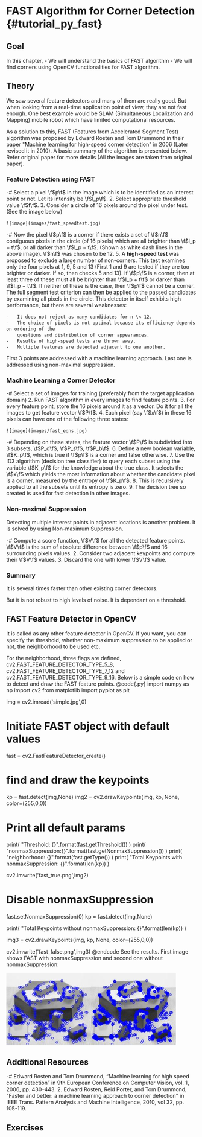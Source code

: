 FAST Algorithm for Corner Detection {#tutorial_py_fast}
===================================

Goal
----

In this chapter,
    -   We will understand the basics of FAST algorithm
    -   We will find corners using OpenCV functionalities for FAST algorithm.

Theory
------

We saw several feature detectors and many of them are really good. But when looking from a real-time
application point of view, they are not fast enough. One best example would be SLAM (Simultaneous
Localization and Mapping) mobile robot which have limited computational resources.

As a solution to this, FAST (Features from Accelerated Segment Test) algorithm was proposed by
Edward Rosten and Tom Drummond in their paper "Machine learning for high-speed corner detection" in
2006 (Later revised it in 2010). A basic summary of the algorithm is presented below. Refer original
paper for more details (All the images are taken from original paper).

### Feature Detection using FAST

-#  Select a pixel \f$p\f$ in the image which is to be identified as an interest point or not. Let its
    intensity be \f$I_p\f$.
2.  Select appropriate threshold value \f$t\f$.
3.  Consider a circle of 16 pixels around the pixel under test. (See the image below)

    ![image](images/fast_speedtest.jpg)

-#  Now the pixel \f$p\f$ is a corner if there exists a set of \f$n\f$ contiguous pixels in the circle (of
    16 pixels) which are all brighter than \f$I_p + t\f$, or all darker than \f$I_p − t\f$. (Shown as white
    dash lines in the above image). \f$n\f$ was chosen to be 12.
5.  A **high-speed test** was proposed to exclude a large number of non-corners. This test examines
    only the four pixels at 1, 9, 5 and 13 (First 1 and 9 are tested if they are too brighter or
    darker. If so, then checks 5 and 13). If \f$p\f$ is a corner, then at least three of these must all
    be brighter than \f$I_p + t\f$ or darker than \f$I_p − t\f$. If neither of these is the case, then \f$p\f$
    cannot be a corner. The full segment test criterion can then be applied to the passed candidates
    by examining all pixels in the circle. This detector in itself exhibits high performance, but
    there are several weaknesses:

    -   It does not reject as many candidates for n \< 12.
    -   The choice of pixels is not optimal because its efficiency depends on ordering of the
        questions and distribution of corner appearances.
    -   Results of high-speed tests are thrown away.
    -   Multiple features are detected adjacent to one another.

First 3 points are addressed with a machine learning approach. Last one is addressed using
non-maximal suppression.

### Machine Learning a Corner Detector

-#  Select a set of images for training (preferably from the target application domain)
2.  Run FAST algorithm in every images to find feature points.
3.  For every feature point, store the 16 pixels around it as a vector. Do it for all the images to
    get feature vector \f$P\f$.
4.  Each pixel (say \f$x\f$) in these 16 pixels can have one of the following three states:

    ![image](images/fast_eqns.jpg)

-#  Depending on these states, the feature vector \f$P\f$ is subdivided into 3 subsets, \f$P_d\f$, \f$P_s\f$,
    \f$P_b\f$.
6.  Define a new boolean variable, \f$K_p\f$, which is true if \f$p\f$ is a corner and false otherwise.
7.  Use the ID3 algorithm (decision tree classifier) to query each subset using the variable \f$K_p\f$
    for the knowledge about the true class. It selects the \f$x\f$ which yields the most information
    about whether the candidate pixel is a corner, measured by the entropy of \f$K_p\f$.
8.  This is recursively applied to all the subsets until its entropy is zero.
9.  The decision tree so created is used for fast detection in other images.

### Non-maximal Suppression

Detecting multiple interest points in adjacent locations is another problem. It is solved by using
Non-maximum Suppression.

-#  Compute a score function, \f$V\f$ for all the detected feature points. \f$V\f$ is the sum of absolute
    difference between \f$p\f$ and 16 surrounding pixels values.
2.  Consider two adjacent keypoints and compute their \f$V\f$ values.
3.  Discard the one with lower \f$V\f$ value.

### Summary

It is several times faster than other existing corner detectors.

But it is not robust to high levels of noise. It is dependant on a threshold.

FAST Feature Detector in OpenCV
-------------------------------

It is called as any other feature detector in OpenCV. If you want, you can specify the threshold,
whether non-maximum suppression to be applied or not, the neighborhood to be used etc.

For the neighborhood, three flags are defined, cv2.FAST_FEATURE_DETECTOR_TYPE_5_8,
cv2.FAST_FEATURE_DETECTOR_TYPE_7_12 and cv2.FAST_FEATURE_DETECTOR_TYPE_9_16. Below is a
simple code on how to detect and draw the FAST feature points.
@code{.py}
import numpy as np
import cv2
from matplotlib import pyplot as plt

img = cv2.imread('simple.jpg',0)

# Initiate FAST object with default values
fast = cv2.FastFeatureDetector_create()

# find and draw the keypoints
kp = fast.detect(img,None)
img2 = cv2.drawKeypoints(img, kp, None, color=(255,0,0))

# Print all default params
print( "Threshold: {}".format(fast.getThreshold()) )
print( "nonmaxSuppression:{}".format(fast.getNonmaxSuppression()) )
print( "neighborhood: {}".format(fast.getType()) )
print( "Total Keypoints with nonmaxSuppression: {}".format(len(kp)) )

cv2.imwrite('fast_true.png',img2)

# Disable nonmaxSuppression
fast.setNonmaxSuppression(0)
kp = fast.detect(img,None)

print( "Total Keypoints without nonmaxSuppression: {}".format(len(kp)) )

img3 = cv2.drawKeypoints(img, kp, None, color=(255,0,0))

cv2.imwrite('fast_false.png',img3)
@endcode
See the results. First image shows FAST with nonmaxSuppression and second one without
nonmaxSuppression:

![image](images/fast_kp.jpg)

Additional Resources
--------------------

-#  Edward Rosten and Tom Drummond, “Machine learning for high speed corner detection” in 9th
    European Conference on Computer Vision, vol. 1, 2006, pp. 430–443.
2.  Edward Rosten, Reid Porter, and Tom Drummond, "Faster and better: a machine learning approach to
    corner detection" in IEEE Trans. Pattern Analysis and Machine Intelligence, 2010, vol 32, pp.
    105-119.

Exercises
---------
